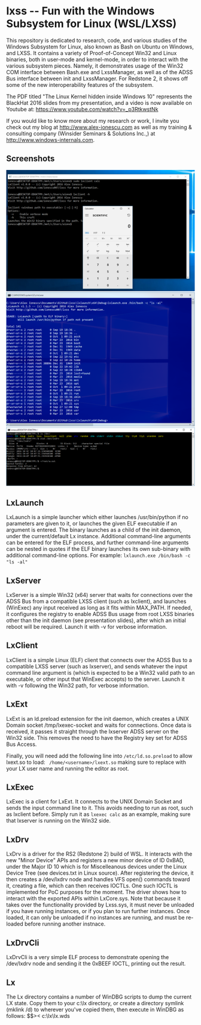 # lxss -- Fun with the Windows Subsystem for Linux (WSL/LXSS)

This repository is dedicated to research, code, and various studies of the Windows Subsystem for Linux, also known as Bash on Ubuntu on Windows, and LXSS. It contains a variety of Proof-of-Concept Win32 and Linux binaries, both in user-mode and kernel-mode, in order to interact with the various subsystem pieces. Namely, it demonstrates usage of the Win32 COM interface between Bash.exe and LxssManager, as well as of the ADSS Bus interface between init and LxssManager. For Redstone 2, it shows off some of the new interoperability features of the subsystem.

The PDF titled "The Linux Kernel hidden inside Windows 10" represents the BlackHat 2016 slides from my presentation, and a video is now available on Youtube at: https://www.youtube.com/watch?v=_p3RtkwstNk

If you would like to know more about my research or work, I invite you check out my blog at http://www.alex-ionescu.com as well as my training & consulting company (Winsider Seminars & Solutions Inc.,) at http://www.windows-internals.com.

## Screenshots

![Screenshot](lxclient.PNG)
![Screenshot](lxlaunch.PNG)
![Screenshot](lxdrv.PNG)

## LxLaunch
LxLaunch is a simple launcher which either launches /usr/bin/python if no parameters are given to it, or launches the given ELF executable if an argument is entered. The binary launches as a child of the init daemon, under the current/default Lx instance. Additional command-line arguments can be entered for the ELF process, and further command-line arguments can be nested in quotes if the ELF binary launches its own sub-binary with additional command-line options. For example:
```lxlaunch.exe /bin/bash -c "ls -al"```

## LxServer
LxServer is a simple Win32 (x64) server that waits for connections over the ADSS Bus from a compatible LXSS client (such as lxclient), and launches (WinExec) any input received as long as it fits within MAX_PATH. If needed, it configures the registry to enable ADSS Bus usage from root LXSS binaries other than the init daemon (see presentation slides), after which an initial reboot will be required. Launch it with -v for verbose information.

## LxClient
LxClient is a simple Linux (ELF) client that connects over the ADSS Bus to a compatible LXSS server (such as lxserver), and sends whatever the input command line argument is (which is expected to be a Win32 valid path to an executable, or other input that WinExec accepts) to the server. Launch it with -v following the Win32 path, for verbose information.

## LxExt
LxExt is an ld.preload extension for the init daemon, which creates a UNIX Domain socket /tmp/lxexec-socket and waits for connections. Once data is received, it passes it straight through the lxserver ADSS server on the Win32 side. This removes the need to have the Registry key set for ADSS Bus Access.

Finally, you will need add the following line into ```/etc/ld.so.preload``` to allow lxext.so to load:
``` /home/<username>/lxext.so``` making sure to replace <username> with your LX user name and running the editor as root.

## LxExec
LxExec is a client for LxExt. It connects to the UNIX Domain Socket and sends the input command line to it. This avoids needing to run as root, such as lxclient before. Simply run it as ```lxexec calc``` as an example, making sure that lxserver is running on the Win32 side.

## LxDrv
LxDrv is a driver for the RS2 (Redstone 2) build of WSL. It interacts with the new "Minor Device" APIs and registers a new minor device of ID 0xBAD, under the Major ID 10 which is for Miscelleanous devices under the Linux Device Tree (see devices.txt in Linux source). After registering the device, it then creates a /dev/lxdrv node and handles VFS open() commands toward it, creating a file, which can then receives IOCTLs. One such IOCTL is implemented for PoC purposes for the moment. The driver shows how to interact with the exported APIs within LxCore.sys. Note that because it takes over the functionality provided by Lxss.sys, it must never be unloaded if you have running instances, or if you plan to run further instances. Once loaded, it can only be unloaded if no instances are running, and must be re-loaded before running another instnace.

## LxDrvCli
LxDrvCli is a very simple ELF process to demonstrate opening the /dev/lxdrv node and sending it the 0xBEEF IOCTL, printing out the result.

## Lx
The Lx directory contains a number of WinDBG scripts to dump the current LX state. Copy them to your c:\lx directory, or create a directory symlink (mklink /d) to wherever you've copied them, then execute in WinDBG as follows: $$>< c:\lx\lx.wds
